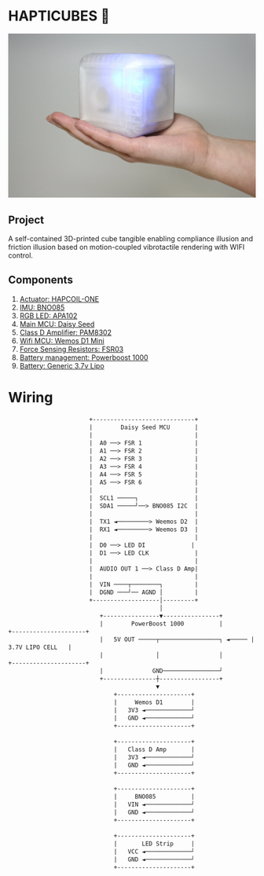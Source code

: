 # HAPTICUBES 🧊

![alt text](Pictures/IMG_7376.webp)

## Project
A self-contained 3D-printed cube tangible enabling compliance illusion and friction illusion based on motion-coupled vibrotactile rendering with WIFI control.

## Components
1. [Actuator: HAPCOIL-ONE](https://tactilelabs.com/product/hapcoil-one/)
2. [IMU: BNO085](https://www.adafruit.com/product/4754)
3. [RGB LED: APA102](https://www.adafruit.com/product/3341)
4. [Main MCU: Daisy Seed](https://electro-smith.com/products/daisy-seed)
5. [Class D Amplifier: PAM8302](https://www.adafruit.com/product/2130)
6. [Wifi MCU: Wemos D1 Mini](https://www.wemos.cc/en/latest/d1/d1_mini.html)
7. [Force Sensing Resistors: FSR03](https://www.ohmite.com/catalog/fsr-series/FSR03CE)
8. [Battery management: Powerboost 1000](https://www.adafruit.com/product/2465)
9. [Battery: Generic 3.7v Lipo](https://www.adafruit.com/product/1578)

# Wiring 

                           +-----------------------------+
                           |        Daisy Seed MCU       |
                           |                             |
                           |  A0 ──> FSR 1               |
                           |  A1 ──> FSR 2               |
                           |  A2 ──> FSR 3               |
                           |  A3 ──> FSR 4               |
                           |  A4 ──> FSR 5               |
                           |  A5 ──> FSR 6               |
                           |                             |
                           |  SCL1 ─────┐                |
                           |  SDA1 ─────┘──> BNO085 I2C  |
                           |                             |
                           |  TX1 ◄─────────> Weemos D2  |
                           |  RX1 ◄─────────> Weemos D3  |
                           |                             |
                           |  D0 ──> LED DI             |
                           |  D1 ──> LED CLK             |
                           |                             |
                           |  AUDIO OUT 1 ──> Class D Amp|
                           |                             |
                           |  VIN ────┬────────┐         |
                           |  DGND ───┘── AGND │         |
                           +-------------------│---------+
                                               │
                              +----------------▼----------------+
                              |        PowerBoost 1000          |        +---------------------+
                              |   5V OUT ─────┬─────────────────┐ ◄───── |    3.7V LIPO CELL   |
                              |               │                 │        +---------------------+                      
                              |              GND────────────────┘                              
                              +---------------┼-----------------+
                                              ▼
                                  +---------------------+
                                  |     Wemos D1        |
                                  |   3V3 ◄─────────────┘
                                  |   GND ◄─────────────┘
                                  +---------------------+

                                  +---------------------+
                                  |   Class D Amp       |
                                  |   3V3 ◄─────────────┘
                                  |   GND ◄─────────────┘
                                  +---------------------+
                                  
                                  +---------------------+
                                  |     BNO085          |
                                  |   VIN ◄─────────────┘
                                  |   GND ◄─────────────┘
                                  +---------------------+
                                  
                                  +---------------------+
                                  |       LED Strip     |
                                  |   VCC ◄─────────────┘
                                  |   GND ◄─────────────┘
                                  +---------------------+

